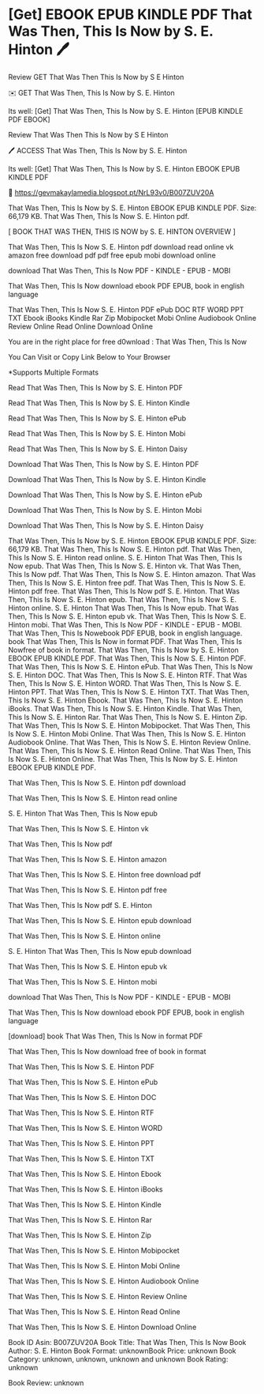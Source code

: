 # [Get] EBOOK EPUB KINDLE PDF That Was Then, This Is Now by  S. E. Hinton 🖊️
Review GET That Was Then This Is Now by S E Hinton

✉️ GET That Was Then, This Is Now by S. E. Hinton

Its well: [Get] That Was Then, This Is Now by S. E. Hinton [EPUB KINDLE PDF EBOOK]


Review That Was Then This Is Now by S E Hinton

🖊️ ACCESS That Was Then, This Is Now by S. E. Hinton

Its well: [Get] That Was Then, This Is Now by S. E. Hinton EBOOK EPUB KINDLE PDF



📌 https://gevmakaylamedia.blogspot.pt/NrL93v0/B007ZUV20A



That Was Then, This Is Now by S. E. Hinton EBOOK EPUB KINDLE PDF. Size: 66,179 KB. That Was Then, This Is Now S. E. Hinton pdf.

[ BOOK THAT WAS THEN, THIS IS NOW by S. E. HINTON OVERVIEW ]

That Was Then, This Is Now S. E. Hinton pdf download read online vk amazon free download pdf pdf free epub mobi download online

download That Was Then, This Is Now PDF - KINDLE - EPUB - MOBI

That Was Then, This Is Now download ebook PDF EPUB, book in english language

That Was Then, This Is Now S. E. Hinton PDF ePub DOC RTF WORD PPT TXT Ebook iBooks Kindle Rar Zip Mobipocket Mobi Online Audiobook Online Review Online Read Online Download Online

You are in the right place for free d0wnload : That Was Then, This Is Now

You Can Visit or Copy Link Below to Your Browser

*Supports Multiple Formats

Read That Was Then, This Is Now by S. E. Hinton PDF

Read That Was Then, This Is Now by S. E. Hinton Kindle

Read That Was Then, This Is Now by S. E. Hinton ePub

Read That Was Then, This Is Now by S. E. Hinton Mobi

Read That Was Then, This Is Now by S. E. Hinton Daisy

Download That Was Then, This Is Now by S. E. Hinton PDF

Download That Was Then, This Is Now by S. E. Hinton Kindle

Download That Was Then, This Is Now by S. E. Hinton ePub

Download That Was Then, This Is Now by S. E. Hinton Mobi

Download That Was Then, This Is Now by S. E. Hinton Daisy

That Was Then, This Is Now by S. E. Hinton EBOOK EPUB KINDLE PDF. Size: 66,179 KB. That Was Then, This Is Now S. E. Hinton pdf. That Was Then, This Is Now S. E. Hinton read online. S. E. Hinton That Was Then, This Is Now epub. That Was Then, This Is Now S. E. Hinton vk. That Was Then, This Is Now pdf. That Was Then, This Is Now S. E. Hinton amazon. That Was Then, This Is Now S. E. Hinton free pdf. That Was Then, This Is Now S. E. Hinton pdf free. That Was Then, This Is Now pdf S. E. Hinton. That Was Then, This Is Now S. E. Hinton epub. That Was Then, This Is Now S. E. Hinton online. S. E. Hinton That Was Then, This Is Now epub. That Was Then, This Is Now S. E. Hinton epub vk. That Was Then, This Is Now S. E. Hinton mobi. That Was Then, This Is Now PDF - KINDLE - EPUB - MOBI. That Was Then, This Is Nowebook PDF EPUB, book in english language. book That Was Then, This Is Now in format PDF. That Was Then, This Is Nowfree of book in format. That Was Then, This Is Now by S. E. Hinton EBOOK EPUB KINDLE PDF. That Was Then, This Is Now S. E. Hinton PDF. That Was Then, This Is Now S. E. Hinton ePub. That Was Then, This Is Now S. E. Hinton DOC. That Was Then, This Is Now S. E. Hinton RTF. That Was Then, This Is Now S. E. Hinton WORD. That Was Then, This Is Now S. E. Hinton PPT. That Was Then, This Is Now S. E. Hinton TXT. That Was Then, This Is Now S. E. Hinton Ebook. That Was Then, This Is Now S. E. Hinton iBooks. That Was Then, This Is Now S. E. Hinton Kindle. That Was Then, This Is Now S. E. Hinton Rar. That Was Then, This Is Now S. E. Hinton Zip. That Was Then, This Is Now S. E. Hinton Mobipocket. That Was Then, This Is Now S. E. Hinton Mobi Online. That Was Then, This Is Now S. E. Hinton Audiobook Online. That Was Then, This Is Now S. E. Hinton Review Online. That Was Then, This Is Now S. E. Hinton Read Online. That Was Then, This Is Now S. E. Hinton Online. That Was Then, This Is Now by S. E. Hinton EBOOK EPUB KINDLE PDF.

That Was Then, This Is Now S. E. Hinton pdf download

That Was Then, This Is Now S. E. Hinton read online

S. E. Hinton That Was Then, This Is Now epub

That Was Then, This Is Now S. E. Hinton vk

That Was Then, This Is Now pdf

That Was Then, This Is Now S. E. Hinton amazon

That Was Then, This Is Now S. E. Hinton free download pdf

That Was Then, This Is Now S. E. Hinton pdf free

That Was Then, This Is Now pdf S. E. Hinton

That Was Then, This Is Now S. E. Hinton epub download

That Was Then, This Is Now S. E. Hinton online

S. E. Hinton That Was Then, This Is Now epub download

That Was Then, This Is Now S. E. Hinton epub vk

That Was Then, This Is Now S. E. Hinton mobi

download That Was Then, This Is Now PDF - KINDLE - EPUB - MOBI

That Was Then, This Is Now download ebook PDF EPUB, book in english language

[download] book That Was Then, This Is Now in format PDF

That Was Then, This Is Now download free of book in format

That Was Then, This Is Now S. E. Hinton PDF

That Was Then, This Is Now S. E. Hinton ePub

That Was Then, This Is Now S. E. Hinton DOC

That Was Then, This Is Now S. E. Hinton RTF

That Was Then, This Is Now S. E. Hinton WORD

That Was Then, This Is Now S. E. Hinton PPT

That Was Then, This Is Now S. E. Hinton TXT

That Was Then, This Is Now S. E. Hinton Ebook

That Was Then, This Is Now S. E. Hinton iBooks

That Was Then, This Is Now S. E. Hinton Kindle

That Was Then, This Is Now S. E. Hinton Rar

That Was Then, This Is Now S. E. Hinton Zip

That Was Then, This Is Now S. E. Hinton Mobipocket

That Was Then, This Is Now S. E. Hinton Mobi Online

That Was Then, This Is Now S. E. Hinton Audiobook Online

That Was Then, This Is Now S. E. Hinton Review Online

That Was Then, This Is Now S. E. Hinton Read Online

That Was Then, This Is Now S. E. Hinton Download Online

Book ID Asin: B007ZUV20A
Book Title: That Was Then, This Is Now
Book Author: S. E. Hinton
Book Format: unknownBook Price: unknown
Book Category: unknown, unknown, unknown and unknown
Book Rating: unknown

Book Review: unknown
